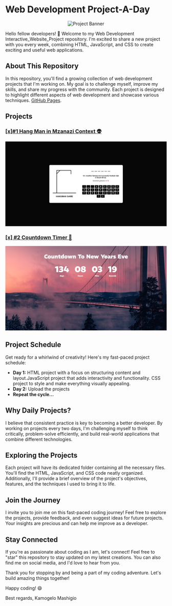 # Web Development Project-A-Day

<p align="center">
  <img src="https://images.unsplash.com/photo-1516259762381-22954d7d3ad2?ixlib=rb-4.0.3&ixid=M3wxMjA3fDB8MHxwaG90by1wYWdlfHx8fGVufDB8fHx8fA%3D%3D&auto=format&fit=crop&w=1489&q=80 " alt="Project Banner" height="200" width = "1000">
</p>

Hello fellow developers! 👋 Welcome to my Web Development Interactive_Website_Project repository. I'm excited to share a new project with you every week, combining HTML, JavaScript, and CSS to create exciting and useful web applications.

## About This Repository

In this repository, you'll find a growing collection of web development projects that I'm working on. My goal is to challenge myself, improve my skills, and share my progress with the community. Each project is designed to highlight different aspects of web development and showcase various techniques.
[GitHub Pages](https://pages.github.com/).



##  Projects 
###  [[x]#1 Hang Man in Mzanazi Context :alien:](https://github.com/MasegoLeRoux/Interactive_Website_Project/tree/main/HangMan%20%26%20ReadMe)
  <p align="center">
  <img src="https://github.com/MasegoLeRoux/Interactive_Website_Project/blob/main/HangMan%20%26%20ReadMe/Web%20capture_18-8-2023_19745_.jpeg" alt="Project Preview">
</p>
 
### [[x] #2 Countdown Timer :pancakes:](https://github.com/MasegoLeRoux/Interactive_Website_Project/tree/main/Countdown-timer)	
<p align="center">
  <img src="https://github.com/MasegoLeRoux/Interactive_Website_Project/blob/main/Countdown-timer/Web%20capture_19-8-2023_155644_127.0.0.1.jpeg" alt="Project Preview">
</p>


## Project Schedule

Get ready for a whirlwind of creativity! Here's my fast-paced project schedule:

- **Day 1:** HTML project with a focus on structuring content and layout.JavaScript project that adds interactivity and functionality. CSS project to style and make everything visually appealing.
- **Day 2:** Upload the projects
- **Repeat the cycle...**

## Why Daily Projects?

I believe that consistent practice is key to becoming a better developer. By working on projects every two days, I'm challenging myself to think critically, problem-solve efficiently, and build real-world applications that combine different technologies.

## Exploring the Projects

Each project will have its dedicated folder containing all the necessary files. You'll find the HTML, JavaScript, and CSS code neatly organized. Additionally, I'll provide a brief overview of the project's objectives, features, and the techniques I used to bring it to life.

## Join the Journey

I invite you to join me on this fast-paced coding journey! Feel free to explore the projects, provide feedback, and even suggest ideas for future projects. Your insights are precious and can help me improve as a developer.

## Stay Connected

If you're as passionate about coding as I am, let's connect! Feel free to "star" this repository to stay updated on my latest creations. You can also find me on social media, and I'd love to hear from you.

Thank you for stopping by and being a part of my coding adventure. Let's build amazing things together!

Happy coding! 😄

Best regards,
Kamogelo Mashigio
